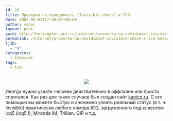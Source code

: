 ```yaml
---
id: 10
title: Проверка на невидимость (Invisible-check) в ICQ
date: 2007-09-01T17:58:07+00:00
author: vanoc
layout: post
guid: http://helicopter.net.ru/internet/proverka-na-nevidimost-invisible-check-v-icq-beta/
permalink: /internet/proverka-na-nevidimost-invisible-check-v-icq-beta/
ljID:
  - "9"
categories:
  - Internet
tags:
  - icq
---
```

<p align="center">
  <img src="http://kanicq.ru/invisible/img/eye.jpg" border="0" />
</p>

Иногда нужно узнать человек действительно в оффлайне или просто спрятался. Как раз для таких случаев был создан сайт [kanicq.ru](http://kanicq.ru/invisible/). С его помощью вы можете быстро и анонимно узнать реальный статус (в т. ч. Invisible) практически любого номера ICQ, загруженного под клиентом icq5 (icq5.1), Miranda IM, Trillian, QIP и т.д.